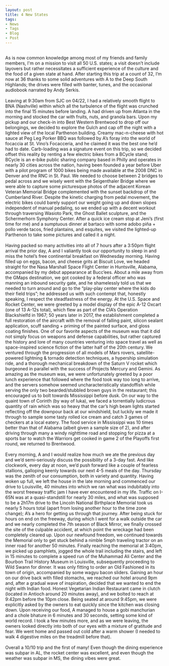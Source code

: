 ```yaml
---
layout: post
title: 4 New States
tags:
- News
- Tags
- Blog
- Post
---
```

<br/>
As is now common knowledge among most of my friends and family members, I'm on a mission to visit all 50 U.S. states; a visit doesn’t include layovers but rather necessitates a sufficient experience of the culture and the food of a given state at hand. After starting this trip at a count of 32, I’m now at 36 thanks to some solid adventures with A to the Deep South Highlands; the drives were filled with banter, tunes, and the occasional audiobook narrated by Andy Serkis.
<br/>
<br/>
Leaving at 9:30am from SJC on 04/22, I had a relatively smooth flight to BNA (Nashville) within which all the turbulence of the flight was crunched into the final 15 minutes before landing. A had driven up from Atlanta in the morning and stocked the car with fruits, nuts, and granola bars. Upon my pickup and our check-in into Best Western Brentwood to drop off our belongings, we decided to explore the Gulch and cap off the night with a lighted view of the local Parthenon building. Creamy mac-n-cheese with hot sauce at Peg Leg Porker BBQ was followed by A’s foray into the world of focaccia at St. Vino’s Focacceria, and he claimed it was the best one he’d had to date. Carb-loading was a signature event on this trip, so we decided offset this reality by renting a few electric bikes from a BCycle stand; BCycle is an e-bike public sharing company based in Philly and operates in nearly 30 cities across the nation, having been founded a year before Uber with a pilot program of 1000 bikes being made available at the 2008 DNC in Denver and the RNC in St. Paul. We needed to choose between 2 bridges to pedal across and we wisely went with the Seigenthaler Bridge where we were able to capture some picturesque photos of the adjacent Korean Veteran Memorial Bridge complemented with the sunset backdrop of the Cumberland River. Despite the kinetic charging from pedal movement, the electric bikes could barely support our weight going up and down slopes independent of manual pedaling, so we ended up with a decent workout through traversing Wasioto Park, the Ghost Ballet sculpture, and the Schermerhorn Symphony Center. After a quick ice cream stop at Jeni’s (first time for me) and a sumptuous dinner at bartaco with some adobo piña + pollo verde tacos, fried plantains, and esquites, we visited the lighted-up Parthenon to take some pictures and called it a night.
<br/>
<br/>
Having packed so many activities into all of 7 hours after a 3:50pm flight arrival the prior day, A and I valiantly took our opportunity to sleep in and miss the hotel’s free continental breakfast on Wednesday morning. Having filled up on eggs, bacon, and cheese grits at Biscuit Love, we headed straight for the Nasa Marshall Space Flight Center in Huntsville, Alabama, accompanied by my debut appearance at Bucc’ees. About a mile away from the GMaps destination, we got cooked by a federal officer who was manning an inbound security gate, and he shamelessly told us that we needed to turn around and go to the “play-play center where the kids do their field trips”; he addressed us with such contempt that, honestly speaking, I respect the steadfastness of the energy. At the U.S. Space and Rocket Center, we were greeted by a model display of the epic A-12 Oxcart (one of 13 A-12s total), which flew as part of the CIA’s Operation Blackshielfd in 1967; 50 years later in 2017, the establishment completed a full restoration of the aircraft with the removal of falling paint, silicon sealant application, scuff sanding + priming of the painted surface, and gloss coating finishes. One of our favorite aspects of the museum was that it did not simply focus on weapons and defense capabilities, but rather captured the history and lore of many countries venturing into space travel as well as space-inspired science fiction of the latter half of the 20th century. We ventured through the progression of all models of Mars rovers, satellite-powered lightning & tornado detection techniques, a hypership simulation ride, and a thorough mechanical breakdown of the Saturn V rocket which burgeoned in parallel with the success of Projects Mercury and Gemini. As amazing as the museum was, we were unfortunately greeted by a poor lunch experience that followed where the food took way too long to arrive, and the servers somehow seemed uncharacteristically standoffish while serving the only two bearded/stubbled brown guys in the restaurant; this encouraged us to bolt towards Mississippi before dusk. On our way to the quaint town of Corinth (by way of Iuka), we faced a torrentially ludicrous quantity of rain which was so heavy that the car’s high beam lights started reflecting off the downpour back at our windshield, but luckily we made it through to sample some tasty rolled ice cream and catch 3 games of checkers at a local eatery. The food service in Mississippi was 10 times better than that of Alabama (albeit given a sample size of 2), and after driving through many a windy nighttime road and stopping for pizza at a sports bar to watch the Warriors get cooked in game 2 of the Playoffs first round, we returned to Brentwood.
<br/>
<br/>
Every morning, A and I would realize how much we ate the previous day and we’d semi-seriously discuss the possibility of a 3-day fast. And like clockwork, every day at noon, we’d push forward like a couple of fearless stallions, galloping keenly towards our next 4-5 meals of the day. Thursday was the zenith of our consumption, both in variety and quantity. Having woken up full, we left the house in the late morning and commenced our drive to Louisville, 40 minutes into which we ran what was indubitably into the worst freeway traffic jam I have ever encountered in my life. Traffic on I-65N was at a quasi-standstill for nearly 30 miles, and what was supposed to be a 2h17m drive to the Lincoln National Birthplace Memorial took us nearly 5 hours total (apart from losing another hour to the time zone change); A’s a hero for getting us through that journey. After being stuck for hours on end on the freeway, during which I went for a walk outside the car and we nearly completed the 7th season of Black Mirror, we finally crossed the site of the culpable accident, at which point the wreckage had been completely cleared up. Upon our newfound freedom, we continued towards the Memorial only to get stuck behind a nimble 5mph traveling tractor on an inner road for another 50 minutes. Finally reaching the memorial at 3:40pm, we picked up pamphlets, jogged the whole trail including the stairs, and left in 15 minutes to complete a speed run of the Muhammad Ali Center and the Bourbon Trail History Museum in Louisville, subsequently proceeding to Wild Swann for dinner. It was only fitting to order an Old Fashioned in its town of origin, accompanied by some wagyu bacon sliders. Gaining an hour on our drive back with filled stomachs, we reached our hotel around 9pm and, after a gradual wave of inspiration, decided that we wanted to end the night with Indian food. Honest Vegetarian Indian Restaurant came in clutch (located in Antioch around 20 minutes away), and we bolted to reach at 9:42pm before the 10pm close. Being seated at around 9:45pm, we were explicitly asked by the owners to eat quickly since the kitchen was closing down. Upon receiving our food, A managed to house a gobi manchurian and a chole bhature in 6 minutes and 30 seconds, setting some kind of world record. I took a few minutes more, and as we were leaving, the owners looked directly into both of our eyes with a mixture of gratitude and fear. We went home and passed out cold after a warm shower (I needed to walk 4 digestive miles on the treadmill before that).
<br/>
<br/>
Overall a 10/10 trip and the first of many! Even though the dining experience was subpar in AL, the rocket center was excellent, and even though the weather was subpar in MS, the dining vibes were great.